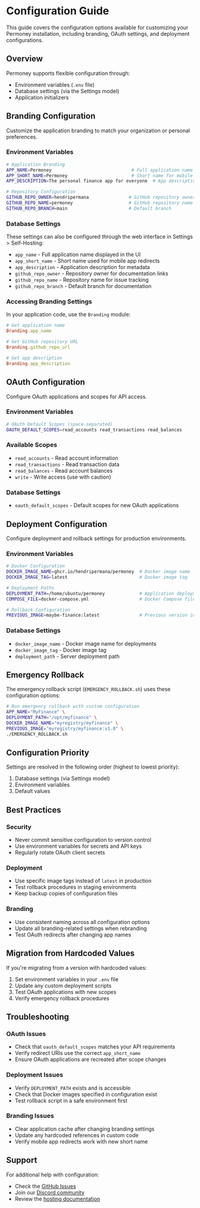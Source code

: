 # Configuration Guide

This guide covers the configuration options available for customizing your Permoney installation, including branding, OAuth settings, and deployment configurations.

## Overview

Permoney supports flexible configuration through:
- Environment variables (`.env` file)
- Database settings (via the Settings model)
- Application initializers

## Branding Configuration

Customize the application branding to match your organization or personal preferences.

### Environment Variables

```bash
# Application Branding
APP_NAME=Permoney                              # Full application name
APP_SHORT_NAME=Permoney                        # Short name for mobile apps
APP_DESCRIPTION=The personal finance app for everyone  # App description

# Repository Configuration
GITHUB_REPO_OWNER=hendripermana               # GitHub repository owner
GITHUB_REPO_NAME=permoney                     # GitHub repository name
GITHUB_REPO_BRANCH=main                       # Default branch
```

### Database Settings

These settings can also be configured through the web interface in Settings > Self-Hosting:

- `app_name` - Full application name displayed in the UI
- `app_short_name` - Short name used for mobile app redirects
- `app_description` - Application description for metadata
- `github_repo_owner` - Repository owner for documentation links
- `github_repo_name` - Repository name for issue tracking
- `github_repo_branch` - Default branch for documentation

### Accessing Branding Settings

In your application code, use the `Branding` module:

```ruby
# Get application name
Branding.app_name

# Get GitHub repository URL
Branding.github_repo_url

# Get app description
Branding.app_description
```

## OAuth Configuration

Configure OAuth applications and scopes for API access.

### Environment Variables

```bash
# OAuth Default Scopes (space-separated)
OAUTH_DEFAULT_SCOPES=read_accounts read_transactions read_balances
```

### Available Scopes

- `read_accounts` - Read account information
- `read_transactions` - Read transaction data
- `read_balances` - Read account balances
- `write` - Write access (use with caution)

### Database Settings

- `oauth_default_scopes` - Default scopes for new OAuth applications

## Deployment Configuration

Configure deployment and rollback settings for production environments.

### Environment Variables

```bash
# Docker Configuration
DOCKER_IMAGE_NAME=ghcr.io/hendripermana/permoney  # Docker image name
DOCKER_IMAGE_TAG=latest                           # Docker image tag

# Deployment Paths
DEPLOYMENT_PATH=/home/ubuntu/permoney             # Application deployment path
COMPOSE_FILE=docker-compose.yml                   # Docker Compose file name

# Rollback Configuration
PREVIOUS_IMAGE=maybe-finance:latest               # Previous version image for rollbacks
```

### Database Settings

- `docker_image_name` - Docker image name for deployments
- `docker_image_tag` - Docker image tag
- `deployment_path` - Server deployment path

## Emergency Rollback

The emergency rollback script (`EMERGENCY_ROLLBACK.sh`) uses these configuration options:

```bash
# Run emergency rollback with custom configuration
APP_NAME="MyFinance" \
DEPLOYMENT_PATH="/opt/myfinance" \
DOCKER_IMAGE_NAME="myregistry/myfinance" \
PREVIOUS_IMAGE="myregistry/myfinance:v1.0" \
./EMERGENCY_ROLLBACK.sh
```

## Configuration Priority

Settings are resolved in the following order (highest to lowest priority):

1. Database settings (via Settings model)
2. Environment variables
3. Default values

## Best Practices

### Security
- Never commit sensitive configuration to version control
- Use environment variables for secrets and API keys
- Regularly rotate OAuth client secrets

### Deployment
- Use specific image tags instead of `latest` in production
- Test rollback procedures in staging environments
- Keep backup copies of configuration files

### Branding
- Use consistent naming across all configuration options
- Update all branding-related settings when rebranding
- Test OAuth redirects after changing app names

## Migration from Hardcoded Values

If you're migrating from a version with hardcoded values:

1. Set environment variables in your `.env` file
2. Update any custom deployment scripts
3. Test OAuth applications with new scopes
4. Verify emergency rollback procedures

## Troubleshooting

### OAuth Issues
- Check that `oauth_default_scopes` matches your API requirements
- Verify redirect URIs use the correct `app_short_name`
- Ensure OAuth applications are recreated after scope changes

### Deployment Issues
- Verify `DEPLOYMENT_PATH` exists and is accessible
- Check that Docker images specified in configuration exist
- Test rollback script in a safe environment first

### Branding Issues
- Clear application cache after changing branding settings
- Update any hardcoded references in custom code
- Verify mobile app redirects work with new short name

## Support

For additional help with configuration:
- Check the [GitHub Issues](https://github.com/hendripermana/permoney/issues)
- Join our [Discord community](https://discord.gg/36ZGBsxYEK)
- Review the [hosting documentation](hosting/)